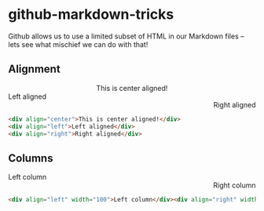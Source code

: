 # github-markdown-tricks

Github allows us to use a limited subset of HTML in our Markdown files – lets see what mischief we can do with that!

## Alignment

<div align="center">This is center aligned!</div>
<div align="left">Left aligned</div>
<div align="right">Right aligned</div>

```HTML
<div align="center">This is center aligned!</div>
<div align="left">Left aligned</div>
<div align="right">Right aligned</div>
```

## Columns

<div align="left" width="100">Left column</div><div align="right" width="100">Right column</div>

```HTML
<div align="left" width="100">Left column</div><div align="right" width="100">Right column</div>
```

